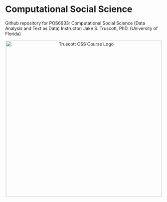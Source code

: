 # Computational Social Science
Github repository for POS6933: Computational Social Science (Data Analysis and Text as Data) 
Instructor: Jake S. Truscott, PhD. (University of Florida)

<div style="text-align: center; margin-bottom: 20px;">
  <img src="/assets/images/CSS_POLS_UF_Logo.png" alt="Truscott CSS Course Logo" width="500"/>
</div>
